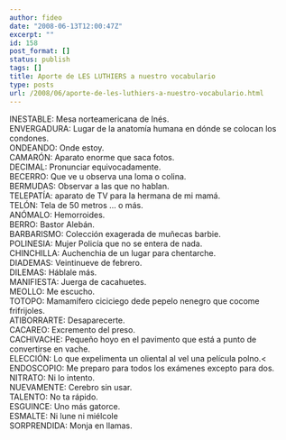```yaml
---
author: fideo
date: "2008-06-13T12:00:47Z"
excerpt: ""
id: 158
post_format: []
status: publish
tags: []
title: Aporte de LES LUTHIERS a nuestro vocabulario
type: posts
url: /2008/06/aporte-de-les-luthiers-a-nuestro-vocabulario.html
---
```

INESTABLE: Mesa norteamericana de Inés.  
ENVERGADURA: Lugar de la anatomía humana en dónde se colocan los condones.  
ONDEANDO: Onde estoy.  
CAMARÓN: Aparato enorme que saca fotos.  
DECIMAL: Pronunciar equivocadamente.  
BECERRO: Que ve u observa una loma o colina.  
BERMUDAS: Observar a las que no hablan.  
TELEPATÍA: aparato de TV para la hermana de mi mamá.  
TELÓN: Tela de 50 metros … o más.  
ANÓMALO: Hemorroides.  
BERRO: Bastor Alebán.  
BARBARISMO: Colección exagerada de muñecas barbie.  
POLINESIA: Mujer Policía que no se entera de nada.  
CHINCHILLA: Auchenchia de un lugar para chentarche.  
DIADEMAS: Veintinueve de febrero.  
DILEMAS: Háblale más.  
MANIFIESTA: Juerga de cacahuetes.  
MEOLLO: Me escucho.  
TOTOPO: Mamamífero ciciciego dede pepelo nenegro que cocome frifrijoles.  
ATIBORRARTE: Desaparecerte.  
CACAREO: Excremento del preso.  
CACHIVACHE: Pequeño hoyo en el pavimento que está a punto de convertirse en vache.  
ELECCIÓN: Lo que expelimenta un oliental al vel una película polno.&lt;  
ENDOSCOPIO: Me preparo para todos los exámenes excepto para dos.  
NITRATO: Ni lo intento.  
NUEVAMENTE: Cerebro sin usar.  
TALENTO: No ta rápido.  
ESGUINCE: Uno más gatorce.  
ESMALTE: Ni lune ni miélcole  
SORPRENDIDA: Monja en llamas.
